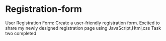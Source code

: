 # Registration-form
User Registration Form: Create a user-friendly registration form.  Excited to share my newly designed registration page using JavaScript,Html,css Task two completed
